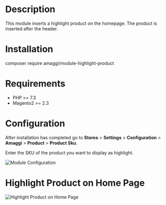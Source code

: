 # Description

This module inserts a highlight product on the homepage. The product is inserted after the header.

# Installation

composer require  amaggi/module-highlight-product

# Requirements

-   PHP >= 7.3
-   Magento2 >= 2.3 

# Configuration

After installation has completed go to **Stores** > **Settings** > **Configuration** > **Amaggi** > **Product** > **Product Sku**.

Enter the SKU of the product you want to display as highlight.

![Module Configuration](https://i.ibb.co/KK4mxDy/Xnip2024-01-12-15-35-59.jpg)

# Highlight Product on Home Page

![Highlight Product on Home Page](https://i.ibb.co/ZHFzgqc/Xnip2024-01-12-15-52-52.jpg)

